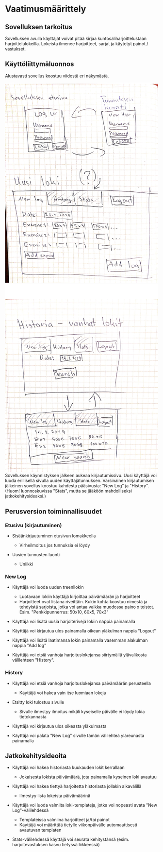 # Vaatimusmäärittely

## Sovelluksen tarkoitus

Sovelluksen avulla käyttäjät voivat pitää kirjaa kuntosaliharjoittelustaan harjoittelulokeilla. Lokeista ilmenee harjoitteet, sarjat ja käytetyt painot / vastukset.

## Käyttöliittymäluonnos

Alustavasti sovellus koostuu viidestä eri näkymästä.

<img src="https://raw.githubusercontent.com/ktatu/ohjtekniikka/master/trainingLog/dokumentaatio/kuvat/luonnoskuva1.jpg" width="750">
<img src="https://raw.githubusercontent.com/ktatu/ohjtekniikka/master/trainingLog/dokumentaatio/kuvat/luonnoskuva2.jpg" width="750">
Sovelluksen käynnistyksen jälkeen aukeaa kirjautumissivu. Uusi käyttäjä voi luoda erillisellä sivulla uuden käyttäjätunnuksen. Varsinainen kirjautumisen jälkeinen sovellus koostuu kahdesta pääsivusta: "New Log" ja "History". (Huom! luonnoskuvissa "Stats", mutta se jääköön mahdolliseksi jatkokehitysideaksi.)

## Perusversion toiminnallisuudet

### Etusivu (kirjautuminen)

- Sisäänkirjautuminen etusivun lomakkeella
  - Virheilmoitus jos tunnuksia ei löydy

- Uusien tunnusten luonti
  - Uniikki

### New Log

- Käyttäjä voi luoda uuden treenilokin
  - Luotavaan lokiin käyttäjä kirjoittaa päivämäärän ja harjoitteet
  - Harjoitteet ovat listana riveittäin. Kukin kohta koostuu nimestä ja tehdyistä sarjoista, jotka voi antaa vaikka muodossa paino x toistot. Esim. "Penkkipunnerrus: 50x10, 60x5, 70x3"

- Käyttäjä voi lisätä uusia harjoiterivejä lokiin nappia painamalla

- Käyttäjä voi kirjautua ulos painamalla oikean yläkulman nappia "Logout"

- Käyttäjä voi lisätä laatimansa lokin painamalla vasemman alakulman nappia "Add log"

- Käyttäjä voi etsiä vanhoja harjoituslokejansa siirtymällä ylävalikosta välilehteen "History".

### History

- Käyttäjä voi etsiä vanhoja harjoituslokejansa päivämäärän perusteella
  - Käyttäjä voi hakea vain itse luomiaan lokeja

- Etsitty loki tulostuu sivulle
  - Sivulle ilmestyy ilmoitus mikäli kyseiselle päivälle ei löydy lokia tietokannasta

- Käyttäjä voi kirjautua ulos oikeasta yläkulmasta

- Käyttäjä voi palata "New Log" sivulle tämän välilehteä yläreunasta painamalla

## Jatkokehitysideoita

- Käyttäjä voi hakea historiasta kuukauden lokit kerrallaan
  - Jokaisesta lokista päivämäärä, jota painamalla kyseinen loki avautuu

- Käyttäjä voi hakea tiettyä harjoitetta historiasta jollakin aikavälillä
  - Ilmestyy lista lokeista päivämäärinä

- Käyttäjä voi luoda valmiita loki-templateja, jotka voi nopeasti avata "New Log"-välilehdessä
  - Templateissa valmiina harjoitteet ja/tai painot
  - Käyttäjä voi määrittää tietylle viikonpäivälle automaattisesti avautuvan templaten

- Stats-välilehdessä käyttäjä voi seurata kehitystänsä (esim. harjoitevastuksen kasvu tietyssä liikkeessä)


